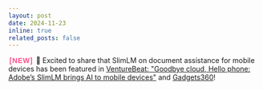 ```yaml
---
layout: post
date: 2024-11-23
inline: true
related_posts: false
---
```


<style>
@import url('https://cdnjs.cloudflare.com/ajax/libs/font-awesome/6.4.0/css/all.min.css');
@import url('https://fonts.googleapis.com/css2?family=Poppins:wght@600&display=swap');

@keyframes blink {
  0% { opacity: 1; }
  50% { opacity: 0; }
  100% { opacity: 1; }
}

.blink {
  animation: blink 1.5s infinite;
  color: #FF4081;
  font-weight: 600;
  font-family: 'Poppins', sans-serif;
  padding: 2px 2px;
  border-radius: 4px;
  /* background: rgba(255, 64, 129, 0.1); */
  text-transform: uppercase;
  letter-spacing: 1px;
  font-size: 14px;
}
</style>

<span class="blink">[new]</span> 🎉 Excited to share that SlimLM on document assistance for mobile devices has been featured in [VentureBeat: "Goodbye cloud, Hello phone: Adobe’s SlimLM brings AI to mobile devices"](https://venturebeat.com/ai/adobe-slimlm-the-ai-that-puts-cloud-scale-power-in-your-pocket/#:~:text=Adobe%27s%20SlimLM%2C%20a%20breakthrough%20AI%20system%2C%20brings%20advanced,offering%20enhanced%20privacy%20and%20reduced%20costs%20for%20businesses.) and [Gadgets360](https://www.gadgets360.com/ai/news/adobe-slimlm-ai-offline-document-processing-on-device-without-internet-connectivity-developed-7080121)!

